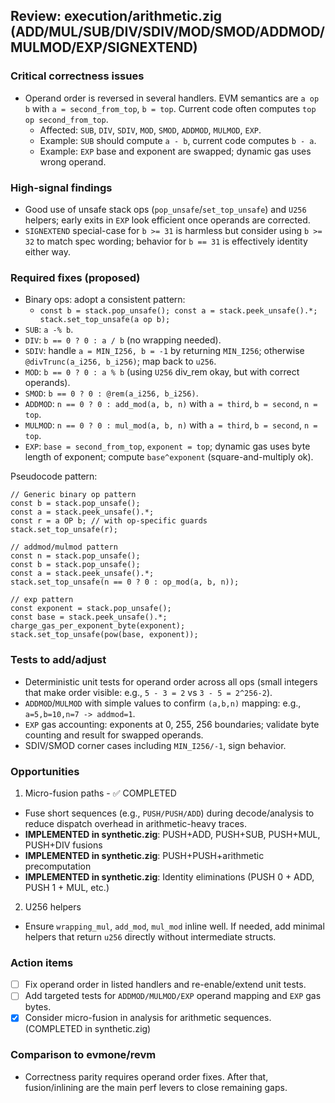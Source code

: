## Review: execution/arithmetic.zig (ADD/MUL/SUB/DIV/SDIV/MOD/SMOD/ADDMOD/MULMOD/EXP/SIGNEXTEND)

### Critical correctness issues

- Operand order is reversed in several handlers. EVM semantics are `a op b` with `a = second_from_top`, `b = top`. Current code often computes `top op second_from_top`.
  - Affected: `SUB`, `DIV`, `SDIV`, `MOD`, `SMOD`, `ADDMOD`, `MULMOD`, `EXP`.
  - Example: `SUB` should compute `a - b`, current code computes `b - a`.
  - Example: `EXP` base and exponent are swapped; dynamic gas uses wrong operand.

### High-signal findings

- Good use of unsafe stack ops (`pop_unsafe`/`set_top_unsafe`) and `U256` helpers; early exits in `EXP` look efficient once operands are corrected.
- `SIGNEXTEND` special-case for `b >= 31` is harmless but consider using `b >= 32` to match spec wording; behavior for `b == 31` is effectively identity either way.

### Required fixes (proposed)

- Binary ops: adopt a consistent pattern:
  - `const b = stack.pop_unsafe(); const a = stack.peek_unsafe().*; stack.set_top_unsafe(a op b);`
- `SUB`: `a -% b`.
- `DIV`: `b == 0 ? 0 : a / b` (no wrapping needed).
- `SDIV`: handle `a = MIN_I256, b = -1` by returning `MIN_I256`; otherwise `@divTrunc(a_i256, b_i256)`; map back to `u256`.
- `MOD`: `b == 0 ? 0 : a % b` (using `U256` div_rem okay, but with correct operands).
- `SMOD`: `b == 0 ? 0 : @rem(a_i256, b_i256)`.
- `ADDMOD`: `n == 0 ? 0 : add_mod(a, b, n)` with `a = third`, `b = second`, `n = top`.
- `MULMOD`: `n == 0 ? 0 : mul_mod(a, b, n)` with `a = third`, `b = second`, `n = top`.
- `EXP`: `base = second_from_top`, `exponent = top`; dynamic gas uses byte length of exponent; compute `base^exponent` (square-and-multiply ok).

Pseudocode pattern:

```
// Generic binary op pattern
const b = stack.pop_unsafe();
const a = stack.peek_unsafe().*;
const r = a OP b; // with op-specific guards
stack.set_top_unsafe(r);

// addmod/mulmod pattern
const n = stack.pop_unsafe();
const b = stack.pop_unsafe();
const a = stack.peek_unsafe().*;
stack.set_top_unsafe(n == 0 ? 0 : op_mod(a, b, n));

// exp pattern
const exponent = stack.pop_unsafe();
const base = stack.peek_unsafe().*;
charge_gas_per_exponent_byte(exponent);
stack.set_top_unsafe(pow(base, exponent));
```

### Tests to add/adjust

- Deterministic unit tests for operand order across all ops (small integers that make order visible: e.g., `5 - 3 = 2` vs `3 - 5 = 2^256-2`).
- `ADDMOD`/`MULMOD` with simple values to confirm `(a,b,n)` mapping: e.g., `a=5,b=10,n=7 -> addmod=1`.
- `EXP` gas accounting: exponents at 0, 255, 256 boundaries; validate byte counting and result for swapped operands.
- SDIV/SMOD corner cases including `MIN_I256/-1`, sign behavior.

### Opportunities

1) Micro-fusion paths - ✅ COMPLETED
- Fuse short sequences (e.g., `PUSH/PUSH/ADD`) during decode/analysis to reduce dispatch overhead in arithmetic-heavy traces.
- **IMPLEMENTED in synthetic.zig**: PUSH+ADD, PUSH+SUB, PUSH+MUL, PUSH+DIV fusions
- **IMPLEMENTED in synthetic.zig**: PUSH+PUSH+arithmetic precomputation
- **IMPLEMENTED in synthetic.zig**: Identity eliminations (PUSH 0 + ADD, PUSH 1 + MUL, etc.)

2) U256 helpers
- Ensure `wrapping_mul`, `add_mod`, `mul_mod` inline well. If needed, add minimal helpers that return `u256` directly without intermediate structs.

### Action items

- [ ] Fix operand order in listed handlers and re-enable/extend unit tests.
- [ ] Add targeted tests for `ADDMOD/MULMOD/EXP` operand mapping and `EXP` gas bytes.
- [x] Consider micro-fusion in analysis for arithmetic sequences. (COMPLETED in synthetic.zig)

### Comparison to evmone/revm

- Correctness parity requires operand order fixes. After that, fusion/inlining are the main perf levers to close remaining gaps.

